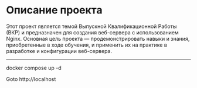 
# Описание проекта

Этот проект является темой Выпускной Квалификационной Работы (ВКР) и предназначен для создания веб-сервера с использованием Nginx. Основная цель проекта — продемонстрировать навыки и знания, приобретенные в ходе обучения, и применить их на практике в разработке и конфигурации веб-сервера.

-------

docker compose up -d

Goto http://localhost
